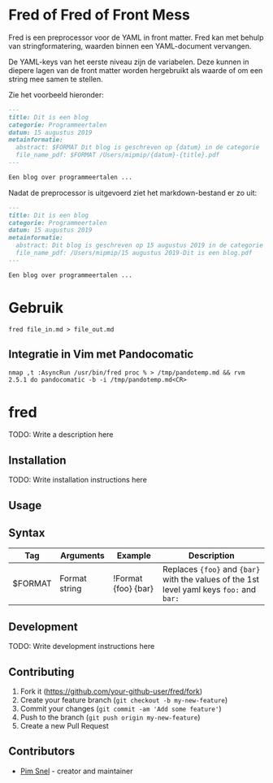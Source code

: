 # Fred of Fred of Front Mess

Fred is een preprocessor voor de YAML in front matter. Fred kan met behulp van
stringformatering, waarden binnen een YAML-document vervangen.

De YAML-keys van het eerste niveau zijn de variabelen. Deze kunnen in diepere
lagen van de front matter worden hergebruikt als waarde of om een string mee
samen te stellen.

Zie het voorbeeld hieronder:

```markdown
---
title: Dit is een blog
categorie: Programmeertalen
datum: 15 augustus 2019
metainformatie:
  abstract: $FORMAT Dit blog is geschreven op {datum} in de categorie '{categorie}'.
  file_name_pdf: $FORMAT /Users/mipmip/{datum}-{title}.pdf
---

Een blog over programmeertalen ...
```

Nadat de preprocessor is uitgevoerd ziet het markdown-bestand er zo uit:

```markdown
---
title: Dit is een blog
categorie: Programmeertalen
datum: 15 augustus 2019
metainformatie:
  abstract: Dit blog is geschreven op 15 augustus 2019 in de categorie 'Programmeertalen'.
  file_name_pdf: /Users/mipmip/15 augustus 2019-Dit is een blog.pdf
---

Een blog over programmeertalen ...
```

# Gebruik

```
fred file_in.md > file_out.md
```

## Integratie in Vim met Pandocomatic

```
nmap ,t :AsyncRun /usr/bin/fred proc % > /tmp/pandotemp.md && rvm 2.5.1 do pandocomatic -b -i /tmp/pandotemp.md<CR>
```

# fred

TODO: Write a description here

## Installation

TODO: Write installation instructions here

## Usage

## Syntax

| Tag     | Arguments     | Example             | Description                                                                                                       |
|---------|---------------|---------------------|-------------------------------------------------------------------------------------------------------------------|
| $FORMAT | Format string | !Format {foo} {bar} | Replaces ```{foo}``` and ```{bar}``` with the values of the 1st level yaml keys ```foo:``` and ```bar:```         |

## Development

TODO: Write development instructions here

## Contributing

1. Fork it (<https://github.com/your-github-user/fred/fork>)
2. Create your feature branch (`git checkout -b my-new-feature`)
3. Commit your changes (`git commit -am 'Add some feature'`)
4. Push to the branch (`git push origin my-new-feature`)
5. Create a new Pull Request

## Contributors

- [Pim Snel](https://github.com/mipmip) - creator and maintainer

